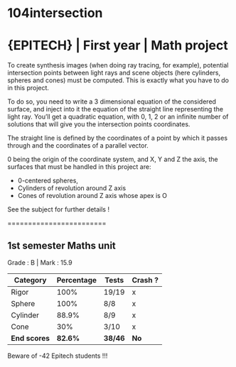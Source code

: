 # 104intersection
# {EPITECH} | First year | Math project

To create synthesis images (when doing ray tracing, for example), potential intersection points between 
light rays and scene objects (here cylinders, spheres and cones) must be computed.
This is exactly what you have to do in this project.

To do so, you need to write a 3 dimensional equation of the considered surface, and inject into it the equation 
of the straight line representing the light ray.
You’ll get a quadratic equation, with 0, 1, 2 or an infinite number of solutions that will give you the intersection points coordinates.

The straight line is defined by the coordinates of a point by which it passes through and the coordinates of a parallel vector.

0 being the origin of the coordinate system, and X, Y and Z the axis, the surfaces that must be handled
in this project are:

  - 0-centered spheres,
  - Cylinders of revolution around Z axis
  - Cones of revolution around Z axis whose apex is O

See the subject for further details !

========================

## 1st semester Maths unit

Grade : B | Mark : 15.9

| Category   | Percentage | Tests | Crash ? |
|------------|------------|-------|---------|
| Rigor      | 100%       | 19/19 | x       |
| Sphere     | 100%       | 8/8   | x       |
| Cylinder   | 88.9%      | 8/9   | x       |
| Cone       | 30%         | 3/10  | x       |
| **End scores** | **82.6%**      | **38/46** | **No**      |
  
Beware of -42 Epitech students !!!
